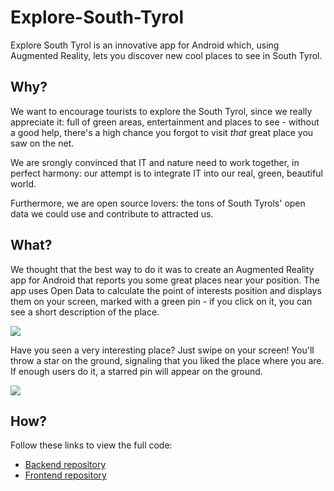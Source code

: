 # Explore-South-Tyrol
Explore South Tyrol is an innovative app for Android which, using Augmented Reality, lets you discover new cool places to see in South Tyrol. 

## Why? 
We want to encourage tourists to explore the South Tyrol, since we really appreciate it: full of green areas, entertainment and places to see - without a good help, there's a high chance you forgot to visit *that* great place you saw on the net. 

We are srongly convinced that IT and nature need to work together, in perfect harmony: our attempt is to integrate IT into our real, green, beautiful world. 

Furthermore, we are open source lovers: the tons of South Tyrols' open data we could use and contribute to attracted us.  

## What?
We thought that the best way to do it was to create an Augmented Reality app for Android that reports you some great places near your position. The app uses Open Data to calculate the point of interests position and displays them on your screen, marked with a green pin - if you click on it, you can see a short description of the place. 

<img src="https://media.giphy.com/media/idMzoZtTWl7EVpPTHc/200w_d.gif"/>

Have you seen a very interesting place? Just swipe on your screen! You'll throw a star on the ground, signaling that you liked the place where you are. If enough users do it, a starred pin will appear on the ground. 

<img src="https://media.giphy.com/media/2fVliR2UZk6QzFAAVG/giphy.gif"/>

## How? 
Follow these links to view the full code: 
- [Backend repository](https://github.com/imaprincess/Explore-South-Tyrol-Backend)
- [Frontend repository](https://github.com/imaprincess/Explore-South-Tyrol-Frontend)
